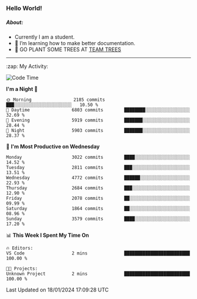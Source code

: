 ### Hello World!

##### About:
- Currently I am a student.
- 🌱 I’m learning how to make better documentation.
- 🌱 GO PLANT SOME TREES AT [TEAM TREES](https://teamtrees.org/)

---
  <summary>:zap: My Activity:</summary>
  
<!--START_SECTION:waka-->
![Code Time](http://img.shields.io/badge/Code%20Time-1%2C268%20hrs%2028%20mins-blue)

**I'm a Night 🦉** 

```text
🌞 Morning                2185 commits        ███░░░░░░░░░░░░░░░░░░░░░░   10.50 % 
🌆 Daytime                6803 commits        ████████░░░░░░░░░░░░░░░░░   32.69 % 
🌃 Evening                5919 commits        ███████░░░░░░░░░░░░░░░░░░   28.44 % 
🌙 Night                  5903 commits        ███████░░░░░░░░░░░░░░░░░░   28.37 % 
```
📅 **I'm Most Productive on Wednesday** 

```text
Monday                   3022 commits        ████░░░░░░░░░░░░░░░░░░░░░   14.52 % 
Tuesday                  2811 commits        ███░░░░░░░░░░░░░░░░░░░░░░   13.51 % 
Wednesday                4772 commits        ██████░░░░░░░░░░░░░░░░░░░   22.93 % 
Thursday                 2684 commits        ███░░░░░░░░░░░░░░░░░░░░░░   12.90 % 
Friday                   2078 commits        ██░░░░░░░░░░░░░░░░░░░░░░░   09.99 % 
Saturday                 1864 commits        ██░░░░░░░░░░░░░░░░░░░░░░░   08.96 % 
Sunday                   3579 commits        ████░░░░░░░░░░░░░░░░░░░░░   17.20 % 
```


📊 **This Week I Spent My Time On** 

```text
🔥 Editors: 
VS Code                  2 mins              █████████████████████████   100.00 % 

🐱‍💻 Projects: 
Unknown Project          2 mins              █████████████████████████   100.00 % 
```


 Last Updated on 18/01/2024 17:09:28 UTC
<!--END_SECTION:waka-->

